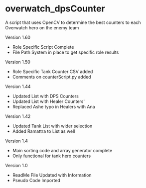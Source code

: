 # overwatch_dpsCounter

A script that uses OpenCV to determine the best counters to each Overwatch hero on the enemy team

Version 1.60 
- Role Specific Script Complete
- File Path System in place to get specific role results

Version 1.50
- Role Specific Tank Counter CSV added
- Comments on counterScript.py added 

Version 1.44
- Updated List with DPS Counters
- Updated List with Healer Counters'
- Replaced Ashe typo in Healers with Ana

Version 1.42
- Updated Tank List with wider selection 
- Added Ramattra to List as well

Version 1.4 
- Main sorting code and array generator complete
- Only functional for tank hero counters

Version 1.0
- ReadMe File Updated with Information
- Pseudo Code Imported


